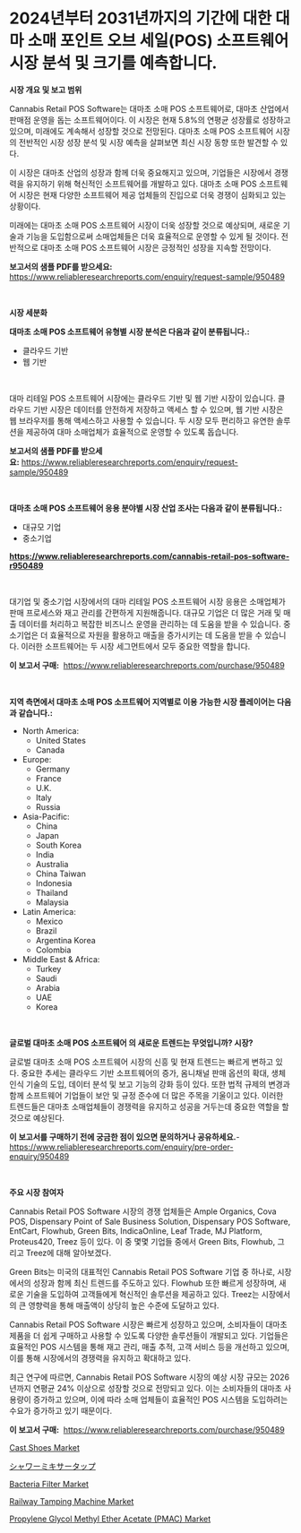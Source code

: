 <p><h1>2024년부터 2031년까지의 기간에 대한 대마 소매 포인트 오브 세일(POS) 소프트웨어 시장 분석 및 크기를 예측합니다.</h1></p><p><strong>시장 개요 및 보고 범위</strong></p>
<p><p>Cannabis Retail POS Software는 대마초 소매 POS 소프트웨어로, 대마초 산업에서 판매점 운영을 돕는 소프트웨어이다. 이 시장은 현재 5.8%의 연평균 성장률로 성장하고 있으며, 미래에도 계속해서 성장할 것으로 전망된다. 대마초 소매 POS 소프트웨어 시장의 전반적인 시장 성장 분석 및 시장 예측을 살펴보면 최신 시장 동향 또한 발견할 수 있다.</p><p>이 시장은 대마초 산업의 성장과 함께 더욱 중요해지고 있으며, 기업들은 시장에서 경쟁력을 유지하기 위해 혁신적인 소프트웨어를 개발하고 있다. 대마초 소매 POS 소프트웨어 시장은 현재 다양한 소프트웨어 제공 업체들의 진입으로 더욱 경쟁이 심화되고 있는 상황이다.</p><p>미래에는 대마초 소매 POS 소프트웨어 시장이 더욱 성장할 것으로 예상되며, 새로운 기술과 기능을 도입함으로써 소매업체들은 더욱 효율적으로 운영할 수 있게 될 것이다. 전반적으로 대마초 소매 POS 소프트웨어 시장은 긍정적인 성장을 지속할 전망이다.</p></p>
<p><strong>보고서의 샘플 PDF를 받으세요:</strong> <a href="https://www.reliableresearchreports.com/enquiry/request-sample/950489">https://www.reliableresearchreports.com/enquiry/request-sample/950489</a></p>
<p>&nbsp;</p>
<p><strong>시장 세분화</strong></p>
<p><strong>대마초 소매 POS 소프트웨어 유형별 시장 분석은 다음과 같이 분류됩니다.:</strong></p>
<p><ul><li>클라우드 기반</li><li>웹 기반</li></ul></p>
<p>&nbsp;</p>
<p><p>대마 리테일 POS 소프트웨어 시장에는 클라우드 기반 및 웹 기반 시장이 있습니다. 클라우드 기반 시장은 데이터를 안전하게 저장하고 액세스 할 수 있으며, 웹 기반 시장은 웹 브라우저를 통해 액세스하고 사용할 수 있습니다. 두 시장 모두 편리하고 유연한 솔루션을 제공하여 대마 소매업체가 효율적으로 운영할 수 있도록 돕습니다.</p></p>
<p><strong>보고서의 샘플 PDF를 받으세요:</strong>&nbsp;<a href="https://www.reliableresearchreports.com/enquiry/request-sample/950489">https://www.reliableresearchreports.com/enquiry/request-sample/950489</a></p>
<p>&nbsp;</p>
<p><strong> 대마초 소매 POS 소프트웨어 응용 분야별 시장 산업 조사는 다음과 같이 분류됩니다.:</strong></p>
<p><ul><li>대규모 기업</li><li>중소기업</li></ul></p>
<p><strong><a href="https://www.reliableresearchreports.com/cannabis-retail-pos-software-r950489">https://www.reliableresearchreports.com/cannabis-retail-pos-software-r950489</a></strong></p>
<p>&nbsp;</p>
<p><p>대기업 및 중소기업 시장에서의 대마 리테일 POS 소프트웨어 시장 응용은 소매업체가 판매 프로세스와 재고 관리를 간편하게 지원해줍니다. 대규모 기업은 더 많은 거래 및 매출 데이터를 처리하고 복잡한 비즈니스 운영을 관리하는 데 도움을 받을 수 있습니다. 중소기업은 더 효율적으로 자원을 활용하고 매출을 증가시키는 데 도움을 받을 수 있습니다. 이러한 소프트웨어는 두 시장 세그먼트에서 모두 중요한 역할을 합니다.</p></p>
<p><strong>이 보고서 구매:</strong>&nbsp; <a href="https://www.reliableresearchreports.com/purchase/950489">https://www.reliableresearchreports.com/purchase/950489</a></p>
<p>&nbsp;</p>
<p><strong>지역 측면에서 대마초 소매 POS 소프트웨어 지역별로 이용 가능한 시장 플레이어는 다음과 같습니다.:</strong></p>
<p><ul>
    <li>
        North America:
        <ul>
            <li>United States</li>
            <li>Canada</li>
        </ul>
    </li>
    <li>
        Europe:
        <ul>
            <li>Germany</li>
            <li>France</li>
            <li>U.K.</li>
            <li>Italy</li>
            <li>Russia</li>
        </ul>
    </li>
    <li>
        Asia-Pacific:
        <ul>
            <li>China</li>
            <li>Japan</li>
            <li>South Korea</li>
            <li>India</li>
            <li>Australia</li>
            <li>China Taiwan</li>
            <li>Indonesia</li>
            <li>Thailand</li>
            <li>Malaysia</li>
        </ul>
    </li>
    <li>
        Latin America:
        <ul>
            <li>Mexico</li>
            <li>Brazil</li>
            <li>Argentina Korea</li>
            <li>Colombia</li>
        </ul>
    </li>
    <li>
        Middle East & Africa:
        <ul>
            <li>Turkey</li>
            <li>Saudi</li>
            <li>Arabia</li>
            <li>UAE</li>
            <li>Korea</li>
        </ul>
    </li>
    </ul></p>
<p>&nbsp;</p>
<p><strong>글로벌 대마초 소매 POS 소프트웨어 의 새로운 트렌드는 무엇입니까? 시장?</strong></p>
<p><p>글로벌 대마초 소매 POS 소프트웨어 시장의 신흥 및 현재 트렌드는 빠르게 변하고 있다. 중요한 추세는 클라우드 기반 소프트웨어의 증가, 옴니채널 판매 옵션의 확대, 생체인식 기술의 도입, 데이터 분석 및 보고 기능의 강화 등이 있다. 또한 법적 규제의 변경과 함께 소프트웨어 기업들이 보안 및 규정 준수에 더 많은 주목을 기울이고 있다. 이러한 트렌드들은 대마초 소매업체들이 경쟁력을 유지하고 성공을 거두는데 중요한 역할을 할 것으로 예상된다.</p></p>
<p><strong>이 보고서를 구매하기 전에 궁금한 점이 있으면 문의하거나 공유하세요.</strong>- <a href="https://www.reliableresearchreports.com/enquiry/pre-order-enquiry/950489">https://www.reliableresearchreports.com/enquiry/pre-order-enquiry/950489</a></p>
<p>&nbsp;</p>
<p><strong>주요 시장 참여자</strong></p>
<p><p>Cannabis Retail POS Software 시장의 경쟁 업체들은 Ample Organics, Cova POS, Dispensary Point of Sale Business Solution, Dispensary POS Software, EntCart, Flowhub, Green Bits, IndicaOnline, Leaf Trade, MJ Platform, Proteus420, Treez 등이 있다. 이 중 몇몇 기업들 중에서 Green Bits, Flowhub, 그리고 Treez에 대해 알아보겠다. </p><p>Green Bits는 미국의 대표적인 Cannabis Retail POS Software 기업 중 하나로, 시장에서의 성장과 함께 최신 트렌드를 주도하고 있다. Flowhub 또한 빠르게 성장하며, 새로운 기술을 도입하여 고객들에게 혁신적인 솔루션을 제공하고 있다. Treez는 시장에서의 큰 영향력을 통해 매출액이 상당히 높은 수준에 도달하고 있다.</p><p>Cannabis Retail POS Software 시장은 빠르게 성장하고 있으며, 소비자들이 대마초 제품을 더 쉽게 구매하고 사용할 수 있도록 다양한 솔루션들이 개발되고 있다. 기업들은 효율적인 POS 시스템을 통해 재고 관리, 매출 추적, 고객 서비스 등을 개선하고 있으며, 이를 통해 시장에서의 경쟁력을 유지하고 확대하고 있다.</p><p>최근 연구에 따르면, Cannabis Retail POS Software 시장의 예상 시장 규모는 2026년까지 연평균 24% 이상으로 성장할 것으로 전망되고 있다. 이는 소비자들의 대마초 사용량이 증가하고 있으며, 이에 따라 소매 업체들이 효율적인 POS 시스템을 도입하려는 수요가 증가하고 있기 때문이다.</p></p>
<p><strong>이 보고서 구매:</strong>&nbsp;&nbsp;<a href="https://www.reliableresearchreports.com/purchase/950489">https://www.reliableresearchreports.com/purchase/950489</a></p>
<p><p><a href="https://github.com/markusgodoy/Market-Research-Report-List-3/blob/main/cast-shoes-market.md">Cast Shoes Market</a></p><p><a href="https://github.com/decker5351/Market-Research-Report-List-1/blob/main/170958047672.md">シャワーミキサータップ</a></p><p><a href="https://github.com/arionmp/Market-Research-Report-List-3/blob/main/bacteria-filter-market.md">Bacteria Filter Market</a></p><p><a href="https://view.publitas.com/reportprime-1/railway-tamping-machine-market-share-evolution-and-market-growth-trends-2024-2031/">Railway Tamping Machine Market</a></p><p><a href="https://shimmer-gardenia-37a.notion.site/Propylene-Glycol-Methyl-Ether-Acetate-PMAC-Market-Report-Reveals-the-Latest-Trends-And-Growth-Oppo-e3e7943ea6684228b2c22c1f49839457">Propylene Glycol Methyl Ether Acetate (PMAC) Market</a></p></p>